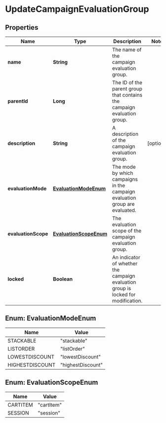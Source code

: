 

# UpdateCampaignEvaluationGroup

## Properties

Name | Type | Description | Notes
------------ | ------------- | ------------- | -------------
**name** | **String** | The name of the campaign evaluation group. | 
**parentId** | **Long** | The ID of the parent group that contains the campaign evaluation group. | 
**description** | **String** | A description of the campaign evaluation group. |  [optional]
**evaluationMode** | [**EvaluationModeEnum**](#EvaluationModeEnum) | The mode by which campaigns in the campaign evaluation group are evaluated. | 
**evaluationScope** | [**EvaluationScopeEnum**](#EvaluationScopeEnum) | The evaluation scope of the campaign evaluation group. | 
**locked** | **Boolean** | An indicator of whether the campaign evaluation group is locked for modification. | 



## Enum: EvaluationModeEnum

Name | Value
---- | -----
STACKABLE | &quot;stackable&quot;
LISTORDER | &quot;listOrder&quot;
LOWESTDISCOUNT | &quot;lowestDiscount&quot;
HIGHESTDISCOUNT | &quot;highestDiscount&quot;



## Enum: EvaluationScopeEnum

Name | Value
---- | -----
CARTITEM | &quot;cartItem&quot;
SESSION | &quot;session&quot;



